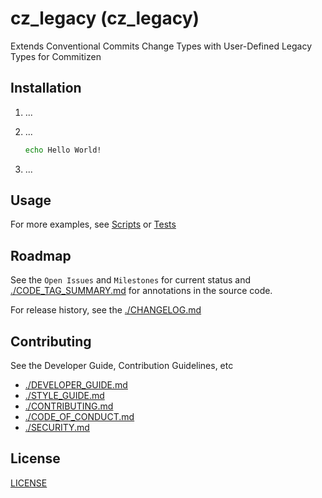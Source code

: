 # cz_legacy (cz_legacy)

Extends Conventional Commits Change Types with User-Defined Legacy Types for Commitizen

<!-- TODO: See https://github.com/KyleKing/calcipy/issues/38 -->

## Installation

1. ...
2. ...

    ```sh
    echo Hello World!
    ```

3. ...

## Usage

<!-- TODO: Show an example (screenshots, terminal recording, etc.) -->

For more examples, see [Scripts](https://github.com/kyleking/cz_legacy/scripts) or [Tests](https://github.com/kyleking/cz_legacy/tests)

## Roadmap

See the `Open Issues` and `Milestones` for current status and [./CODE_TAG_SUMMARY.md](./CODE_TAG_SUMMARY.md) for annotations in the source code.

For release history, see the [./CHANGELOG.md](./CHANGELOG.md)

## Contributing

See the Developer Guide, Contribution Guidelines, etc

- [./DEVELOPER_GUIDE.md](./DEVELOPER_GUIDE.md)
- [./STYLE_GUIDE.md](./STYLE_GUIDE.md)
- [./CONTRIBUTING.md](./CONTRIBUTING.md)
- [./CODE_OF_CONDUCT.md](./CODE_OF_CONDUCT.md)
- [./SECURITY.md](./SECURITY.md)

## License

[LICENSE](https://github.com/kyleking/cz_legacy/LICENSE)
